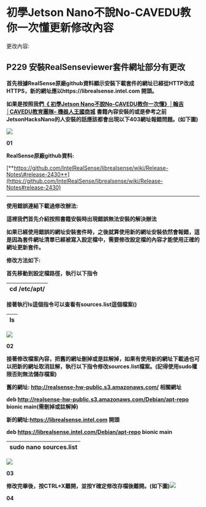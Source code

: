 # 初學Jetson Nano不說No-CAVEDU教你一次懂更新修改內容

更改內容:

##  P229 安裝**RealSenseviewer套件網址部分有更改**

  
**首先根據RealSense原廠github資料顯示安裝下載套件的網址已經從HTTP改成HTTPS，新的網址應以https://librealsense.intel.com 開頭。**

**如果是按照我們**[**《 初學Jetson Nano不說No-CAVEDU教你一次懂》│翰吉│CAVEDU教育團隊– 機器人王國商城**](https://robotkingdom.com.tw/product/9789869329989/) **書籍內容安裝的或是參考之前JetsonHacksNano的人安裝的話應該都會出現以下403網址報錯問題。\(如下圖\)**

![](https://lh5.googleusercontent.com/4wF8MwMY_FCT5Swm8mMi1JAM_JvUMPqKGdXIcVIJaV4CcUOUYjDSCbc1OqZLtzw3a5s8LKYQHbT-o2M7VLW3bvOObhnuNHnfETRqvEj50k8CSEH7PHRiVTT96d_unBW4dTWCgjTu)

**01**  


**RealSense原廠github資料:**

[**https://github.com/IntelRealSense/librealsense/wiki/Release-Notes\#release-2430**](https://github.com/IntelRealSense/librealsense/wiki/Release-Notes#release-2430)  
****

**使用錯誤連結下載過修改辦法:**  


**這裡我們首先介紹按照書籍安裝時出現錯誤無法安裝的解決辦法**

**如果已經使用錯誤的網址安裝套件時，之後就算使用新的網址安裝依然會報錯，這是因為套件網址清單已經被寫入設定檔中，需要修改設定檔的內容才能使用正確的網址更新套件。**  


**修改方法如下:**

**首先移動到設定檔路徑，執行以下指令**

| **cd /etc/apt/** |
| :--- |


**接著執行ls這個指令可以查看有sources.list這個檔案\(\)**  


| **ls** |
| :--- |


![](https://lh6.googleusercontent.com/bVlGEgN_5aJjBeG5RYfs1tjwd78_zK28Y2wh72py8sck6-qykGK1IKN0UkZyp9pz4wV2yBeTdmjX4OrR0KH5VHIAopiES9FEPPdJ5YQzqG48LNIydQhYKdgD5GazTDQ4l4KDT2Tb)

**02**  


**接著修改檔案內容，把舊的網址刪掉或是註解掉，如果有使用新的網址下載過也可以把新的網址取消註解，執行以下指令修改sources.list檔案。\(記得使用sudo權限否則無法儲存檔案\)**  


**舊的網址: http://realsense-hw-public.s3.amazonaws.com/ 相關網址**

**deb http://realsense-hw-public.s3.amazonaws.com/Debian/apt-repo bionic main\(需刪掉或註解掉\)**  


**新的網址:https://librealsense.intel.com 開頭**

**deb https://librealsense.intel.com/Debian/apt-repo bionic main**  


| **sudo nano sources.list** |
| :--- |


![](https://lh6.googleusercontent.com/R28EChCeoSP--SWiZTfbqh7HF_WWJ2G4JTRQrTJQ5dzlFYzFDj3CSY-R795K8Op5S8X4J7Kp4hQFZa3yXSkt2r3nJo9JNvJ9cf_IbQauL2LTbhn_0f2_tniBRxvyTuoygnuwf-5N)

**03**  


**修改完畢後，按CTRL+X離開，並按Y確定修改存檔後離開。\(如下圖\)**![](https://lh6.googleusercontent.com/x_TDPwNmbg3UAvgS0tgJw0x65W_eOQjewvbp7XyuyXP6423gcdI3cwTfjAozXf4qIdqFNLXLPj7P9UaO45aWMDVwGXBTRV_Jeeju1qzonVeisid_rSKuT-IsprmU8ww7NdVXMdY2)

**04**  


